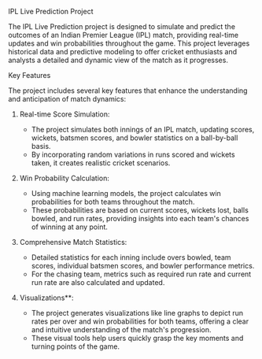 IPL Live Prediction Project

The IPL Live Prediction project is designed to simulate and predict the outcomes of an Indian Premier League (IPL) match, providing real-time updates and win probabilities throughout the game. This project leverages historical data and predictive modeling to offer cricket enthusiasts and analysts a detailed and dynamic view of the match as it progresses.

Key Features

The project includes several key features that enhance the understanding and anticipation of match dynamics:

1. Real-time Score Simulation:
   - The project simulates both innings of an IPL match, updating scores, wickets, batsmen scores, and bowler statistics on a ball-by-ball basis.
   - By incorporating random variations in runs scored and wickets taken, it creates realistic cricket scenarios.

2. Win Probability Calculation:
   - Using machine learning models, the project calculates win probabilities for both teams throughout the match.
   - These probabilities are based on current scores, wickets lost, balls bowled, and run rates, providing insights into each team's chances of winning at any point.

3. Comprehensive Match Statistics:
   - Detailed statistics for each inning include overs bowled, team scores, individual batsmen scores, and bowler performance metrics.
   - For the chasing team, metrics such as required run rate and current run rate are also calculated and updated.

4. Visualizations**:
   - The project generates visualizations like line graphs to depict run rates per over and win probabilities for both teams, offering a clear and intuitive understanding of the match's progression.
   - These visual tools help users quickly grasp the key moments and turning points of the game.
